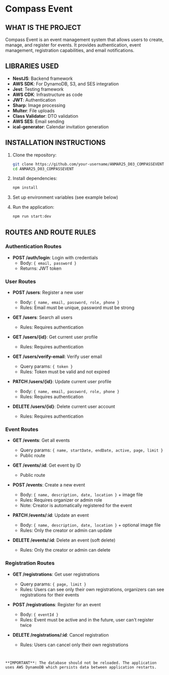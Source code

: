 # Compass Event

## WHAT IS THE PROJECT
Compass Event is an event management system that allows users to create, manage, and register for events. It provides authentication, event management, registration capabilities, and email notifications.

## LIBRARIES USED
- **NestJS**: Backend framework
- **AWS SDK**: For DynamoDB, S3, and SES integration
- **Jest**: Testing framework
- **AWS CDK**: Infrastructure as code
- **JWT**: Authentication
- **Sharp**: Image processing
- **Multer**: File uploads
- **Class Validator**: DTO validation
- **AWS SES**: Email sending
- **ical-generator**: Calendar invitation generation

## INSTALLATION INSTRUCTIONS
1. Clone the repository:
   ```bash
   git clone https://github.com/your-username/ANMAR25_D03_COMPASSEVENT.git
   cd ANMAR25_D03_COMPASSEVENT
   ```

2. Install dependencies:
   ```bash
   npm install
   ```

3. Set up environment variables (see example below)

4. Run the application:
   ```bash
   npm run start:dev
   ```

## ROUTES AND ROUTE RULES

### Authentication Routes

- **POST /auth/login**: Login with credentials
  - Body: `{ email, password }`
  - Returns: JWT token

### User Routes
- **POST /users**: Register a new user
  - Body: `{ name, email, password, role, phone }`
  - Rules: Email must be unique, password must be strong

- **GET /users**: Search all users
  - Rules: Requires authentication

- **GET /users/{id}**: Get current user profile
  - Rules: Requires authentication

- **GET /users/verify-email**: Verify user email
  - Query params: `{ token }`
  - Rules: Token must be valid and not expired

- **PATCH /users/{id}**: Update current user profile
  - Body: `{ name, email, password, role, phone }`
  - Rules: Requires authentication

- **DELETE /users/{id}**: Delete current user account
  - Rules: Requires authentication


### Event Routes
- **GET /events**: Get all events
  - Query params: `{ name, startDate, endDate, active, page, limit }`
  - Public route

- **GET /events/:id**: Get event by ID
  - Public route

- **POST /events**: Create a new event
  - Body: `{ name, description, date, location }` + image file
  - Rules: Requires organizer or admin role
  - Note: Creator is automatically registered for the event

- **PATCH /events/:id**: Update an event
  - Body: `{ name, description, date, location }` + optional image file
  - Rules: Only the creator or admin can update

- **DELETE /events/:id**: Delete an event (soft delete)
  - Rules: Only the creator or admin can delete

### Registration Routes
- **GET /registrations**: Get user registrations
  - Query params: `{ page, limit }`
  - Rules: Users can see only their own registrations, organizers can see registrations for their events

- **POST /registrations**: Register for an event
  - Body: `{ eventId }`
  - Rules: Event must be active and in the future, user can't register twice

- **DELETE /registrations/:id**: Cancel registration
  - Rules: Users can cancel only their own registrations

```


**IMPORTANT**: The database should not be reloaded. The application uses AWS DynamoDB which persists data between application restarts.